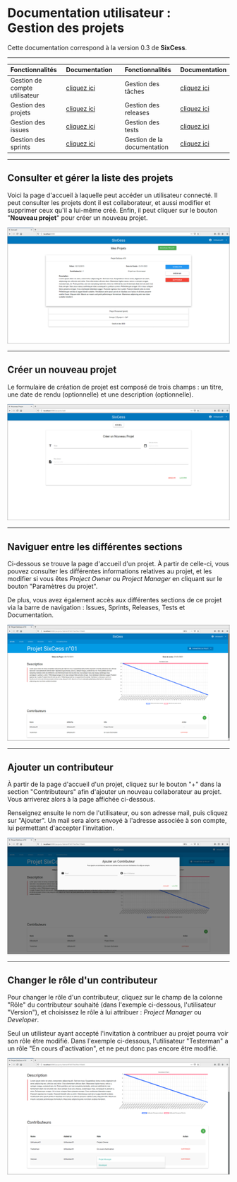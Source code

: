 # Documentation utilisateur :<br /> Gestion des projets

Cette documentation correspond à la version 0.3 de **SixCess**.

***

| Fonctionnalités | Documentation |   | Fonctionnalités | Documentation |
| :-------------- | :------------ | - | :-------------- | :------------ |
| Gestion de compte utilisateur | [cliquez ici](/doc/v0.3/doc-user/doc-user-account.md) | | Gestion des tâches | [cliquez ici](/doc/v0.3/doc-user/doc-user-task.md) |
| Gestion des projets | [cliquez ici](/doc/v0.3/doc-user/doc-user-project.md) | | Gestion des releases | [cliquez ici](/doc/v0.3/doc-user/doc-user-release.md) |
| Gestion des issues | [cliquez ici](/doc/v0.3/doc-user/doc-user-issue.md) | | Gestion des tests | [cliquez ici](/doc/v0.3/doc-user/doc-user-test.md) |
| Gestion des sprints | [cliquez ici](/doc/v0.3/doc-user/doc-user-sprint.md) | | Gestion de la documentation | [cliquez ici](/doc/v0.3/doc-user/doc-user-documentation.md) |

***

## Consulter et gérer la liste des projets

Voici la page d'accueil à laquelle peut accéder un utilisateur connecté. Il peut consulter les projets dont il est collaborateur, et aussi modifier et supprimer ceux qu'il a lui-même créé. Enfin, il peut cliquer sur le bouton "**Nouveau projet**" pour créer un nouveau projet.

![accueil projets](/media/doc-user/accueil-projets.png)

***

## Créer un nouveau projet

Le formulaire de création de projet est composé de trois champs : un titre, une date de rendu (optionnelle) et une description (optionnelle).

![nouveau projet](/media/doc-user/nouveau-projet.png)

***

## Naviguer entre les différentes sections

Ci-dessous se trouve la page d'accueil d'un projet. À partir de celle-ci, vous pouvez consulter les différentes informations relatives au projet, et les modifier si vous êtes *Project Owner* ou *Project Manager* en cliquant sur le bouton "Paramètres du projet".

De plus, vous avez également accès aux différentes sections de ce projet via la barre de navigation : Issues, Sprints, Releases, Tests et Documentation.

![projet exemple](/media/doc-user/projet-exemple.png)

***

## Ajouter un contributeur

À partir de la page d'accueil d'un projet, cliquez sur le bouton "+" dans la section "Contributeurs" afin d'ajouter un nouveau collaborateur au projet. Vous arriverez alors à la page affichée ci-dessous. 

Renseignez ensuite le nom de l'utilisateur, ou son adresse mail, puis cliquez sur "Ajouter". Un mail sera alors envoyé à l'adresse associée à son compte, lui permettant d'accepter l'invitation.

![ajout contributeur](/media/doc-user/projet-ajout-contributeur.png)

***

## Changer le rôle d'un contributeur

Pour changer le rôle d'un contributeur, cliquez sur le champ de la colonne "Rôle" du contributeur souhaité (dans l'exemple ci-dessous, l'utilisateur "Version"), et choisissez le rôle à lui attribuer : *Project Manager* ou *Developer*.

Seul un utilisteur ayant accepté l'invitation à contribuer au projet pourra voir son rôle être modifié. Dans l'exemple ci-dessous, l'utilisateur "Testerman" a un rôle "En cours d'activation", et ne peut donc pas encore être modifié.

![changer role](/media/doc-user/changer-role.png)

